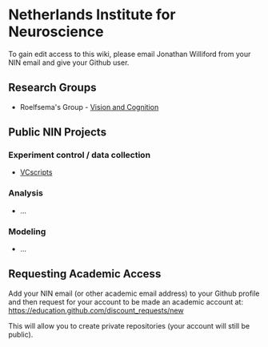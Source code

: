 Netherlands Institute for Neuroscience
======================================

To gain edit access to this wiki, please email Jonathan Williford from your NIN email and give your Github user.

Research Groups
---------------

* Roelfsema's Group - [Vision and Cognition](https://github.com/VisionandCognition)

Public NIN Projects
-------------------

### Experiment control / data collection

* [VCscripts](https://github.com/VisionandCognition/VCscripts)

### Analysis

* ...

### Modeling

* ...

Requesting Academic Access
--------------------------

Add your NIN email (or other academic email address) to your Github profile and then request for your account to be made an academic account at:
https://education.github.com/discount_requests/new

This will allow you to create private repositories (your account will still be public).
